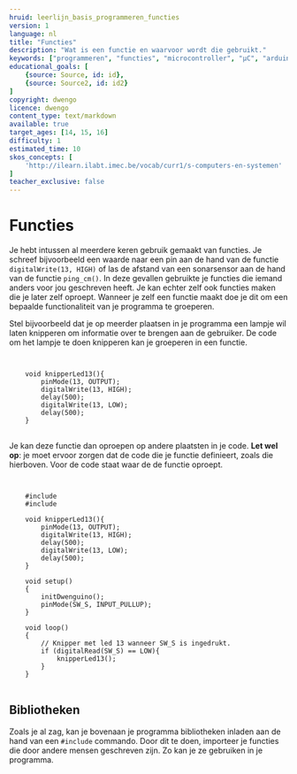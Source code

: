 ```yaml
---
hruid: leerlijn_basis_programmeren_functies
version: 1
language: nl
title: "Functies"
description: "Wat is een functie en waarvoor wordt die gebruikt."
keywords: ["programmeren", "functies", "microcontroller", "µC", "arduino", "dwenguino"]
educational_goals: [
    {source: Source, id: id}, 
    {source: Source2, id: id2}
]
copyright: dwengo
licence: dwengo
content_type: text/markdown
available: true
target_ages: [14, 15, 16]
difficulty: 1
estimated_time: 10
skos_concepts: [
    'http://ilearn.ilabt.imec.be/vocab/curr1/s-computers-en-systemen'
]
teacher_exclusive: false
---
```


# Functies

Je hebt intussen al meerdere keren gebruik gemaakt van functies. Je schreef bijvoorbeeld een waarde naar een pin aan de hand van de functie <code class="language-cpp">digitalWrite(13, HIGH)</code> of las de afstand van een sonarsensor aan de hand van de functie <code class="language-cpp">ping_cm()</code>. In deze gevallen gebruikte je functies die iemand anders voor jou geschreven heeft. Je kan echter zelf ook functies maken die je later zelf oproept. Wanneer je zelf een functie maakt doe je dit om een bepaalde functionaliteit van je programma te groeperen.

Stel bijvoorbeeld dat je op meerder plaatsen in je programma een lampje wil laten knipperen om informatie over te brengen aan de gebruiker. De code om het lampje te doen knipperen kan je groeperen in een functie.

<pre>
<code class="language-cpp">

    void knipperLed13(){
        pinMode(13, OUTPUT);
        digitalWrite(13, HIGH);
        delay(500);
        digitalWrite(13, LOW);
        delay(500);
    }
</code>
</pre>



Je kan deze functie dan oproepen op andere plaatsten in je code. **Let wel op**: je moet ervoor zorgen dat de code die je functie definieert, zoals die hierboven. Voor de code staat waar de de functie oproept.

<pre>
<code class="language-arduino">

    #include <Wire.h>
    #include <Dwenguino.h>

    void knipperLed13(){
        pinMode(13, OUTPUT);
        digitalWrite(13, HIGH);
        delay(500);
        digitalWrite(13, LOW);
        delay(500);
    }

    void setup()
    {
        initDwenguino();
        pinMode(SW_S, INPUT_PULLUP);
    }

    void loop()
    {
        // Knipper met led 13 wanneer SW_S is ingedrukt.
        if (digitalRead(SW_S) == LOW){
            knipperLed13();
        }
    }
</code>
</pre>


<div class="dwengo-content sideinfo">
    <h2 class="title">Bibliotheken</h2>
    <div class="content">
        Zoals je al zag, kan je bovenaan je programma bibliotheken inladen aan de hand van een <code class="language-cpp">#include</code> commando. Door dit te doen, importeer je functies die door andere mensen geschreven zijn. Zo kan je ze gebruiken in je programma.
    </div>
</div>



